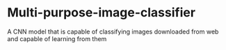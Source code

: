 # Multi-purpose-image-classifier
A CNN model that is capable of classifying images downloaded from web and capable of learning from them
